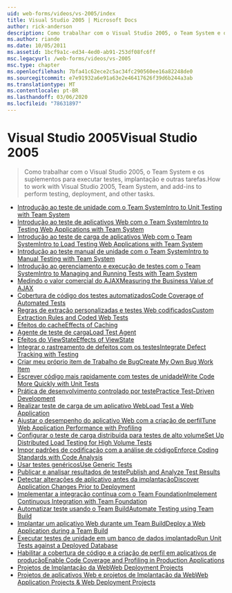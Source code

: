 ```yaml
---
uid: web-forms/videos/vs-2005/index
title: Visual Studio 2005 | Microsoft Docs
author: rick-anderson
description: Como trabalhar com o Visual Studio 2005, o Team System e os suplementos para executar testes, implantação e outras tarefas.
ms.author: riande
ms.date: 10/05/2011
ms.assetid: 1bcf9a1c-ed34-4ed0-ab91-253df08fc6ff
msc.legacyurl: /web-forms/videos/vs-2005
msc.type: chapter
ms.openlocfilehash: 7bfa41c62ece2c5ac34fc290560ee16a82248de0
ms.sourcegitcommit: e7e91932a6e91a63e2e46417626f39d6b244a3ab
ms.translationtype: MT
ms.contentlocale: pt-BR
ms.lasthandoff: 03/06/2020
ms.locfileid: "78631897"
---
```

# <a name="visual-studio-2005"></a><span data-ttu-id="ae7af-103">Visual Studio 2005</span><span class="sxs-lookup"><span data-stu-id="ae7af-103">Visual Studio 2005</span></span>

> <span data-ttu-id="ae7af-104">Como trabalhar com o Visual Studio 2005, o Team System e os suplementos para executar testes, implantação e outras tarefas.</span><span class="sxs-lookup"><span data-stu-id="ae7af-104">How to work with Visual Studio 2005, Team System, and add-ins to perform testing, deployment, and other tasks.</span></span>

- [<span data-ttu-id="ae7af-105">Introdução ao teste de unidade com o Team System</span><span class="sxs-lookup"><span data-stu-id="ae7af-105">Intro to Unit Testing with Team System</span></span>](introduction-to-unit-testing-with-team-system.md)
- [<span data-ttu-id="ae7af-106">Introdução ao teste de aplicativos Web com o Team System</span><span class="sxs-lookup"><span data-stu-id="ae7af-106">Intro to Testing Web Applications with Team System</span></span>](introduction-to-testing-web-applications-with-team-system.md)
- [<span data-ttu-id="ae7af-107">Introdução ao teste de carga de aplicativos Web com o Team System</span><span class="sxs-lookup"><span data-stu-id="ae7af-107">Intro to Load Testing Web Applications with Team System</span></span>](introduction-to-load-testing-web-applications-with-team-system.md)
- [<span data-ttu-id="ae7af-108">Introdução ao teste manual de unidade com o Team System</span><span class="sxs-lookup"><span data-stu-id="ae7af-108">Intro to Manual Testing with Team System</span></span>](introduction-to-manual-testing-with-team-system.md)
- [<span data-ttu-id="ae7af-109">Introdução ao gerenciamento e execução de testes com o Team System</span><span class="sxs-lookup"><span data-stu-id="ae7af-109">Intro to Managing and Running Tests with Team System</span></span>](introduction-to-managing-and-running-tests-with-team-system.md)
- [<span data-ttu-id="ae7af-110">Medindo o valor comercial do AJAX</span><span class="sxs-lookup"><span data-stu-id="ae7af-110">Measuring the Business Value of AJAX</span></span>](measuring-the-business-value-of-ajax.md)
- [<span data-ttu-id="ae7af-111">Cobertura de código dos testes automatizados</span><span class="sxs-lookup"><span data-stu-id="ae7af-111">Code Coverage of Automated Tests</span></span>](code-coverage-of-automated-tests.md)
- [<span data-ttu-id="ae7af-112">Regras de extração personalizadas e testes Web codificados</span><span class="sxs-lookup"><span data-stu-id="ae7af-112">Custom Extraction Rules and Coded Web Tests</span></span>](custom-extraction-rules-and-coded-web-tests.md)
- [<span data-ttu-id="ae7af-113">Efeitos do cache</span><span class="sxs-lookup"><span data-stu-id="ae7af-113">Effects of Caching</span></span>](the-effects-of-caching.md)
- [<span data-ttu-id="ae7af-114">Agente de teste de carga</span><span class="sxs-lookup"><span data-stu-id="ae7af-114">Load Test Agent</span></span>](using-the-load-test-agent.md)
- [<span data-ttu-id="ae7af-115">Efeitos do ViewState</span><span class="sxs-lookup"><span data-stu-id="ae7af-115">Effects of ViewState</span></span>](the-effects-of-viewstate.md)
- [<span data-ttu-id="ae7af-116">Integrar o rastreamento de defeitos com os testes</span><span class="sxs-lookup"><span data-stu-id="ae7af-116">Integrate Defect Tracking with Testing</span></span>](how-do-i-integrate-defect-tracking-with-testing.md)
- [<span data-ttu-id="ae7af-117">Criar meu próprio item de Trabalho de Bug</span><span class="sxs-lookup"><span data-stu-id="ae7af-117">Create My Own Bug Work Item</span></span>](how-do-i-create-my-own-bug-work-item.md)
- [<span data-ttu-id="ae7af-118">Escrever código mais rapidamente com testes de unidade</span><span class="sxs-lookup"><span data-stu-id="ae7af-118">Write Code More Quickly with Unit Tests</span></span>](how-do-i-write-code-more-quickly-with-unit-tests.md)
- [<span data-ttu-id="ae7af-119">Prática de desenvolvimento controlado por teste</span><span class="sxs-lookup"><span data-stu-id="ae7af-119">Practice Test-Driven Development</span></span>](how-do-i-practice-test-driven-development.md)
- [<span data-ttu-id="ae7af-120">Realizar teste de carga de um aplicativo Web</span><span class="sxs-lookup"><span data-stu-id="ae7af-120">Load Test a Web Application</span></span>](how-do-i-load-test-a-web-application.md)
- [<span data-ttu-id="ae7af-121">Ajustar o desempenho do aplicativo Web com a criação de perfil</span><span class="sxs-lookup"><span data-stu-id="ae7af-121">Tune Web Application Performance with Profiling</span></span>](how-do-i-tune-web-application-performance-with-profiling.md)
- [<span data-ttu-id="ae7af-122">Configurar o teste de carga distribuída para testes de alto volume</span><span class="sxs-lookup"><span data-stu-id="ae7af-122">Set Up Distributed Load Testing for High Volume Tests</span></span>](how-do-i-set-up-distributed-load-testing-for-high-volume-tests.md)
- [<span data-ttu-id="ae7af-123">Impor padrões de codificação com a análise de código</span><span class="sxs-lookup"><span data-stu-id="ae7af-123">Enforce Coding Standards with Code Analysis</span></span>](how-do-i-enforce-coding-standards-with-code-analysis.md)
- [<span data-ttu-id="ae7af-124">Usar testes genéricos</span><span class="sxs-lookup"><span data-stu-id="ae7af-124">Use Generic Tests</span></span>](how-do-i-use-generic-tests.md)
- [<span data-ttu-id="ae7af-125">Publicar e analisar resultados de teste</span><span class="sxs-lookup"><span data-stu-id="ae7af-125">Publish and Analyze Test Results</span></span>](how-do-i-publish-and-analyze-test-results.md)
- [<span data-ttu-id="ae7af-126">Detectar alterações de aplicativo antes da implantação</span><span class="sxs-lookup"><span data-stu-id="ae7af-126">Discover Application Changes Prior to Deployment</span></span>](how-do-i-discover-application-changes-prior-to-deployment.md)
- [<span data-ttu-id="ae7af-127">Implementar a integração contínua com o Team Foundation</span><span class="sxs-lookup"><span data-stu-id="ae7af-127">Implement Continuous Integration with Team Foundation</span></span>](how-do-i-implement-continuous-integration-with-team-foundation.md)
- [<span data-ttu-id="ae7af-128">Automatizar teste usando o Team Build</span><span class="sxs-lookup"><span data-stu-id="ae7af-128">Automate Testing using Team Build</span></span>](how-do-i-automate-testing-using-team-build.md)
- [<span data-ttu-id="ae7af-129">Implantar um aplicativo Web durante um Team Build</span><span class="sxs-lookup"><span data-stu-id="ae7af-129">Deploy a Web Application during a Team Build</span></span>](how-do-i-deploy-a-web-application-during-a-team-build.md)
- [<span data-ttu-id="ae7af-130">Executar testes de unidade em um banco de dados implantado</span><span class="sxs-lookup"><span data-stu-id="ae7af-130">Run Unit Tests against a Deployed Database</span></span>](how-do-i-run-unit-tests-against-a-deployed-database.md)
- [<span data-ttu-id="ae7af-131">Habilitar a cobertura de código e a criação de perfil em aplicativos de produção</span><span class="sxs-lookup"><span data-stu-id="ae7af-131">Enable Code Coverage and Profiling in Production Applications</span></span>](how-do-i-enable-code-coverage-and-profiling-in-production-applications.md)
- [<span data-ttu-id="ae7af-132">Projetos de Implantação da Web</span><span class="sxs-lookup"><span data-stu-id="ae7af-132">Web Deployment Projects</span></span>](web-deployment-projects.md)
- [<span data-ttu-id="ae7af-133">Projetos de aplicativos Web e projetos de Implantação da Web</span><span class="sxs-lookup"><span data-stu-id="ae7af-133">Web Application Projects & Web Deployment Projects</span></span>](web-application-projects-web-deployment-projects.md)

